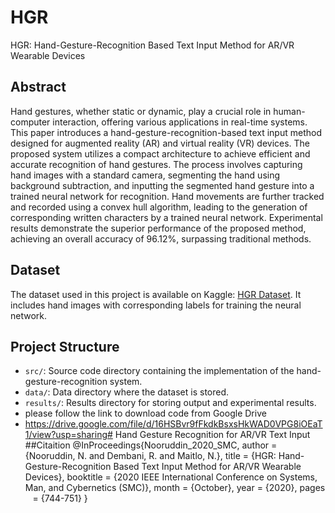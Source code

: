 # HGR
HGR: Hand-Gesture-Recognition Based Text Input Method for AR/VR Wearable Devices
## Abstract

Hand gestures, whether static or dynamic, play a crucial role in human-computer interaction, offering various applications in real-time systems. This paper introduces a hand-gesture-recognition-based text input method designed for augmented reality (AR) and virtual reality (VR) devices. The proposed system utilizes a compact architecture to achieve efficient and accurate recognition of hand gestures. The process involves capturing hand images with a standard camera, segmenting the hand using background subtraction, and inputting the segmented hand gesture into a trained neural network for recognition. Hand movements are further tracked and recorded using a convex hull algorithm, leading to the generation of corresponding written characters by a trained neural network. Experimental results demonstrate the superior performance of the proposed method, achieving an overall accuracy of 96.12%, surpassing traditional methods.

## Dataset

The dataset used in this project is available on Kaggle: [HGR Dataset](https://www.kaggle.com/datasets/nizamuddinmaitlo/hgr-dataset). It includes hand images with corresponding labels for training the neural network.

## Project Structure

- `src/`: Source code directory containing the implementation of the hand-gesture-recognition system.
- `data/`: Data directory where the dataset is stored.
- `results/`: Results directory for storing output and experimental results.
- please follow the link to download code from Google Drive
- https://drive.google.com/file/d/16HSBvr9fFkdkBsxsHkWAD0VPG8iOEaT1/view?usp=sharing# Hand Gesture Recognition for AR/VR Text Input
##Citaition
@InProceedings{Nooruddin_2020_SMC,
    author    = {Nooruddin, N. and Dembani, R. and Maitlo, N.},
    title     = {HGR: Hand-Gesture-Recognition Based Text Input Method for AR/VR Wearable Devices},
    booktitle = {2020 IEEE International Conference on Systems, Man, and Cybernetics (SMC)},
    month     = {October},
    year      = {2020},
    pages     = {744-751}
}
